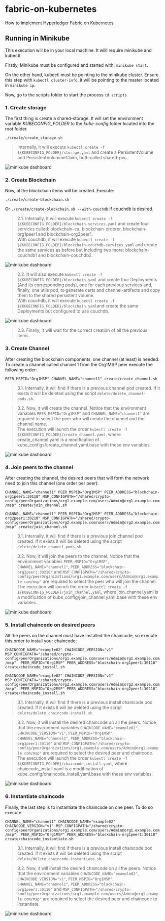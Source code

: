 # fabric-on-kubernetes
How to implement Hyperledger Fabric on Kubernetes

## Running in Minikube

This execution will be in your local machine. It willl require minikube and kubectl.

Firstly, Minikube must be configured and started with: ```minikube start```.

On the other hand, kubectl must be pointing to the minikube cluster. Ensure this step with ```kubectl cluster-info```, it will be pointing to the master located in ```minikube ip```.

Now, go to the scripts folder to start the process ```cd scripts```

### 1. Create storage

The first thing is create a shared-storage. It will set the environment variable _KUBECONFIG_FOLDER_ to the _kube-config_ folder located into the root folder.

```./create/create_storage.sh```

> Internally, it will execute ``kubectl create -f ${KUBECONFIG_FOLDER}/storage.yaml`` and create a PersistentVolume and PersistentVolummeClaim,  both called shared-pvc.

![minikube dashboard](/images/create_storage.png)

### 2. Create Blockchain

Now, al the blockchain items will be created. Execute:

```./create/create-blockchain.sh ```

Or ```./create/create-blockchain.sh --with-couchdb``` if couchdb is desired.

> 2.1. Internally, it will execute ``kubectl create -f ${KUBECONFIG_FOLDER}/blockchain-services.yaml`` and create four services called: blockchain-ca, blockchain-orderer, blockchain-org1peer1 and blockchain-org2peer1.  
With couchdb, it will execute ``kubectl create -f ${KUBECONFIG_FOLDER}/blockchain-couchdb-services.yaml`` and create the same services as before but including two more: blockchain-couchdb1 and blockchain-couchdb2.

![minikube dashboard](/images/create_blockchain_2.png)

> 2.2. It will also execute ``kubectl create -f ${KUBECONFIG_FOLDER}/blockchain.yaml`` and create four Deployments (And its corresponding pods), one for each previous services and, finally, one utils pod, to generate certs and channel-artifacts and copy them to the shared persistent volume.  
With couchdb, it will execute ``kubectl create -f ${KUBECONFIG_FOLDER}/blockchain.yaml``and create the same Deployments but configured to use couchdb.

![minikube dashboard](/images/create_blockchain_1.png)

> 2.3. Finally, It will wait for the correct creation of all the previous items.

### 3. Create Channel

After creating the blockchain components, one channel (at least) is needed. To create a channel called channel 1 from the Org1MSP peer execute the following order:

```PEER_MSPID="Org1MSP" CHANNEL_NAME="channel1" create/create_channel.sh```

> 3.1. Internally, it will find if there is a previous channel pod created. If it exists it will be deleted using the script `delete/delete_channel-pods.sh`.

> 3.2. Now, it will create the channel. Notice that the environment variables `PEER_MSPID="Org1MSP"` and `CHANNEL_NAME="channel1"` are required to select the peer who will create the channel and the channel name.  
The execution will launch the order `kubectl create -f ${KUBECONFIG_FOLDER}/create_channel.yaml`, where create_channel.yaml is a modification of kube_configs/create_channel.yaml.base with these env variables.

![minikube dashboard](/images/create_channel.png)

### 4. Join peers to the channel

After creating the channel, the desired peers that will form the network need to join this channel (one order per peer):

```CHANNEL_NAME="channel1" PEER_MSPID="Org1MSP" PEER_ADDRESS="blockchain-org1peer1:30110" MSP_CONFIGPATH="/shared/crypto-config/peerOrganizations/org1.example.com/users/Admin@org1.example.com/msp" create/join_channel.sh```

```CHANNEL_NAME="channel1" PEER_MSPID="Org2MSP" PEER_ADDRESS="blockchain-org2peer1:30210" MSP_CONFIGPATH="/shared/crypto-config/peerOrganizations/org2.example.com/users/Admin@org2.example.com/msp" create/join_channel.sh```

> 3.1. Internally, it will find if there is a previous join channel pod created. If it exists it will be deleted using the script `delete/delete_channel-pods.sh`.

> 3.2. Now, it will join the peers to the channel. Notice that the environment variables `PEER_MSPID="Org1MSP"`, `CHANNEL_NAME="channel1"`, `PEER_ADDRESS="blockchain-org2peer1:30210"` and `MSP_CONFIGPATH="/shared/crypto-config/peerOrganizations/org1.example.com/users/Admin@org1.example.com/msp"` are required to select the peer who will join the channel.  
The execution will launch the order `kubectl create -f ${KUBECONFIG_FOLDER}/join_channel.yaml`, where join_channel.yaml is a modification of kube_config/join_channel.yaml.base with these env variables.

![minikube dashboard](/images/join_channel.png)

### 5. Install chaincode on desired peers

All the peers on the channel must have installed the chaincode, so execute this order to install your chaincode:

```CHAINCODE_NAME="example02" CHAINCODE_VERSION="v1" MSP_CONFIGPATH="/shared/crypto-config/peerOrganizations/org1.example.com/users/Admin@org1.example.com/msp"  PEER_MSPID="Org1MSP" PEER_ADDRESS="blockchain-org1peer1:30110" create/chaincode_install.sh```

```CHAINCODE_NAME="example02" CHAINCODE_VERSION="v1" MSP_CONFIGPATH="/shared/crypto-config/peerOrganizations/org2.example.com/users/Admin@org2.example.com/msp"  PEER_MSPID="Org2MSP" PEER_ADDRESS="blockchain-org2peer1:30210" create/chaincode_install.sh```

> 3.1. Internally, it will find if there is a previous install chaincode pod created. If it exists it will be deleted using the script `delete/delete_chaincode-install.sh`.

> 3.2. Now, it will install the desired chaincode on all the peers. Notice that the environment variables `CHAINCODE_NAME="example02"`, ` CHAINCODE_VERSION="v1"`, `PEER_MSPID="Org1MSP"`, `CHANNEL_NAME="channel1"`, `PEER_ADDRESS="blockchain-org1peer1:30110"` and `MSP_CONFIGPATH="/shared/crypto-config/peerOrganizations/org1.example.com/users/Admin@org1.example.com/msp"` are required to select the desired peer and chaincode.   
The execution will launch the order `kubectl create -f ${KUBECONFIG_FOLDER}/chaincode_install.yaml`, where chaincode_install.yaml is a modification of kube_config/chaincode_install.yaml.base with these env variables.

![minikube dashboard](/images/install_chaincode.png)

### 6. Instantiate chaincode

Finally, the last step is to instantiate the chaincode on one peer. To do so execute:

```CHANNEL_NAME="channel1" CHAINCODE_NAME="example02" CHAINCODE_VERSION="v1" MSP_CONFIGPATH="/shared/crypto-config/peerOrganizations/org1.example.com/users/Admin@org1.example.com/msp"  PEER_MSPID="Org1MSP" PEER_ADDRESS="blockchain-org1peer1:30110" create/chaincode_instantiate.sh```

> 3.1. Internally, it will find if there is a previous install chaincode pod created. If it exists it will be deleted using the script `delete/delete_chaincode-instantiate.sh`.

> 3.2. Now, it will install the desired chaincode on all the peers. Notice that the environment variables `CHAINCODE_NAME="example02"`, ` CHAINCODE_VERSION="v1"`, `PEER_MSPID="Org1MSP"`, `CHANNEL_NAME="channel1"`, `PEER_ADDRESS="blockchain-org1peer1:30110"` and `MSP_CONFIGPATH="/shared/crypto-config/peerOrganizations/org1.example.com/users/Admin@org1.example.com/msp"` are required to select the desired peer and chaincode to instantiate.

![minikube dashboard](/images/instantiate_chaincode.png)
